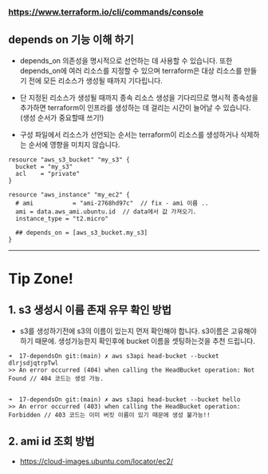 ### https://www.terraform.io/cli/commands/console

## depends on 기능 이해 하기
- depends_on 의존성을 명시적으로 선언하는 데 사용할 수 있습니다. 또한 depends_on에 여러 리소스를 지정할 수 있으며 terraform은 대상 리소스를 만들기 전에 모든 리소스가 생성될 때까지 기다립니다.

- 단 지정된 리소스가 생성될 때까지 종속 리소스 생성을 기다리므로 명시적 종속성을 추가하면 terraform이 인프라를 생성하는 데 걸리는 시간이 늘어날 수 있습니다. (생성 순서가 중요할때 쓰기!)

- 구성 파일에서 리소스가 선언되는 순서는 terraform이 리소스를 생성하거나 삭제하는 순서에 영향을 미치지 않습니다.

~~~
resource "aws_s3_bucket" "my_s3" {
  bucket = "my_s3"
  acl    = "private"
}

resource "aws_instance" "my_ec2" {
  # ami           = "ami-2768hd97c"  // fix - ami 이름 ..
  ami = data.aws_ami.ubuntu.id  // data에서 값 가져오기.
  instance_type = "t2.micro"

  ## depends_on = [aws_s3_bucket.my_s3]
}
~~~

----

# Tip Zone!
## 1. s3 생성시 이름 존재 유무 확인 방법
- s3를 생성하기전에 s3의 이름이 있는지 먼저 확인해야 합니다. s3이름은 고유해야하기 때문에. 생성가능한지 확인후에 bucket 이름을 셋팅하는것을 추천 드립니다.
~~~
➜  17-dependsOn git:(main) ✗ aws s3api head-bucket --bucket dlrjsdjqtrpTwl 
>> An error occurred (404) when calling the HeadBucket operation: Not Found // 404 코드는 생성 가능.


➜  17-dependsOn git:(main) ✗ aws s3api head-bucket --bucket hello                      
>> An error occurred (403) when calling the HeadBucket operation: Forbidden // 403 코드는 이미 버킷 이름이 있기 때문에 생성 불가능!!
~~~~

## 2. ami id 조회 방법
- https://cloud-images.ubuntu.com/locator/ec2/

